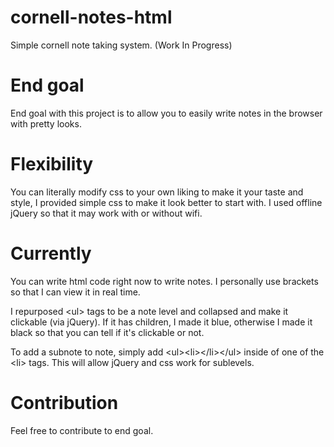 # cornell-notes-html
Simple cornell note taking system. (Work In Progress)

# End goal
End goal with this project is to allow you to easily write notes in the browser with pretty looks.

# Flexibility
You can literally modify css to your own liking to make it your taste and style, I provided simple css to make it look better to start with.
I used offline jQuery so that it may work with or without wifi.

# Currently
You can write html code right now to write notes. I personally use brackets so that I can view it in real time.

I repurposed &lt;ul&gt; tags to be a note level and collapsed and make it clickable (via jQuery). If it has children, I made it blue, otherwise I made it black so that you can tell if it's clickable or not.

To add a subnote to note, simply add &lt;ul&gt;&lt;li&gt;&lt;/li&gt;&lt;/ul&gt; inside of one of the &lt;li&gt; tags. This will allow jQuery and css work for sublevels.

# Contribution

Feel free to contribute to end goal.

